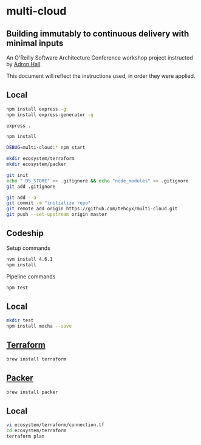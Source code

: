 multi-cloud
===========

Building immutably to continuous delivery with minimal inputs
-------------------------------------------------------------

An O'Reilly Software Architecture Conference workshop project instructed by [Adron Hall](https://github.com/adron).

This document will reflect the instructions used, in order they were applied.

## Local

```bash
npm install express -g
npm install express-generator -g

express .

npm install

DEBUG=multi-cloud:* npm start

mkdir ecosystem/terraform
mkdir ecosystem/packer

git init
echo ".DS_STORE" >> .gitignore && echo "node_modules" >> .gitignore
git add .gitignore

git add --a
git commit -m "initialize repo"
git remote add origin https://github.com/tehcyx/multi-cloud.git
git push --set-upstream origin master
```

## Codeship

Setup commands
```bash
nvm install 4.6.1
npm install
```

Pipeline commands
```bash
npm test
```

## Local

```bash
mkdir test
npm install mocha --save
```

## [Terraform](http://terraform.io)

```bash
brew install terraform
```

## [Packer](http://packer.io)

```bash
brew install packer
```

## Local

```bash
vi ecosystem/terraform/connection.tf
cd ecosystem/terraform
terraform plan
```
